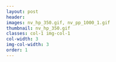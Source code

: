 ```yaml
---
layout: post
header: 
images: nv_hp_350.gif, nv_pp_1000_1.gif
thumbnail: nv_hp_350.gif
classes: col-1 img-col-1
col-width: 3
img-col-width: 3
order: 1
---
```

